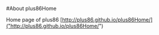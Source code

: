 #About plus86Home

Home page of plus86 
[http://plus86.github.io/plus86Home/]("http://plus86.github.io/plus86Home/") 
